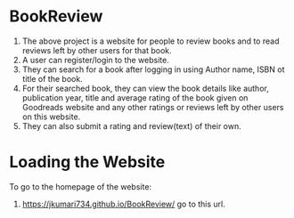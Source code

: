# BookReview
1. The above project is a website for people to review books and to read reviews left by other users for that book.
2. A user can register/login to the website.
3. They can search for a book after logging in using Author name, ISBN ot title of the book.
4. For their searched book, they can view the book details like author, publication year, title and average rating of the book given on Goodreads website and any other ratings or reviews left by other users on this website.
5. They can also submit a rating and review(text) of their own.

# Loading the Website
To go to the homepage of the website:
1. https://jkumari734.github.io/BookReview/ go to this url.
 
